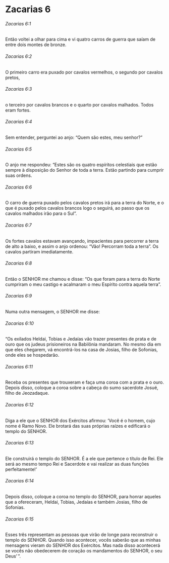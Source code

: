 # Zacarias 6

###### Zacarias 6:1

Então voltei a olhar para cima e vi quatro carros de guerra que saíam de entre dois montes de bronze.

###### Zacarias 6:2

O primeiro carro era puxado por cavalos vermelhos, o segundo por cavalos pretos,

###### Zacarias 6:3

o terceiro por cavalos brancos e o quarto por cavalos malhados. Todos eram fortes.

###### Zacarias 6:4

Sem entender, perguntei ao anjo: “Quem são estes, meu senhor?”

###### Zacarias 6:5

O anjo me respondeu: “Estes são os quatro espíritos celestiais que estão sempre à disposição do Senhor de toda a terra. Estão partindo para cumprir suas ordens.

###### Zacarias 6:6

O carro de guerra puxado pelos cavalos pretos irá para a terra do Norte, e o que é puxado pelos cavalos brancos logo o seguirá, ao passo que os cavalos malhados irão para o Sul”.

###### Zacarias 6:7

Os fortes cavalos estavam avançando, impacientes para percorrer a terra de alto a baixo, e assim o anjo ordenou: “Vão! Percorram toda a terra”. Os cavalos partiram imediatamente.

###### Zacarias 6:8

Então o SENHOR me chamou e disse: “Os que foram para a terra do Norte cumpriram o meu castigo e acalmaram o meu Espírito contra aquela terra”.

###### Zacarias 6:9

Numa outra mensagem, o SENHOR me disse:

###### Zacarias 6:10

“Os exilados Heldai, Tobias e Jedaías vão trazer presentes de prata e de ouro que os judeus prisioneiros na Babilônia mandaram. No mesmo dia em que eles chegarem, vá encontrá-los na casa de Josias, filho de Sofonias, onde eles se hospedarão.

###### Zacarias 6:11

Receba os presentes que trouxeram e faça uma coroa com a prata e o ouro. Depois disso, coloque a coroa sobre a cabeça do sumo sacerdote Josué, filho de Jeozadaque.

###### Zacarias 6:12

Diga a ele que o SENHOR dos Exércitos afirmou: ‘Você é o homem, cujo nome é Ramo Novo. Ele brotará das suas próprias raízes e edificará o templo do SENHOR.

###### Zacarias 6:13

Ele construirá o templo do SENHOR. É a ele que pertence o título de Rei. Ele será ao mesmo tempo Rei e Sacerdote e vai realizar as duas funções perfeitamente!’

###### Zacarias 6:14

Depois disso, coloque a coroa no templo do SENHOR, para honrar aqueles que a ofereceram, Heldai, Tobias, Jedaías e também Josias, filho de Sofonias.

###### Zacarias 6:15

Esses três representam as pessoas que virão de longe para reconstruir o templo do SENHOR. Quando isso acontecer, vocês saberão que as minhas mensagens vieram do SENHOR dos Exércitos. Mas nada disso acontecerá se vocês não obedecerem de coração os mandamentos do SENHOR, o seu Deus’ ”.

